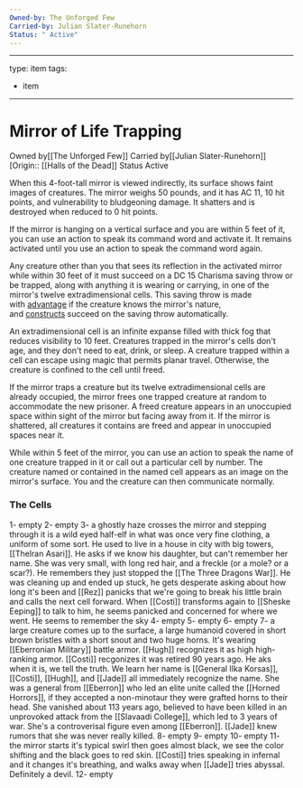 ```yaml
---
Owned-by: The Unforged Few
Carried-by: Julian Slater-Runehorn
Status: " Active"
---
```



---
type: item
tags:
- item
---

# Mirror of Life Trapping

<span class="dataview inline-field"><span class="inline-field-key">Owned by</span><span class="inline-field-value">[[The Unforged Few]]</span></span>
<span class="dataview inline-field"><span class="inline-field-key">Carried by</span><span class="inline-field-value">[[Julian Slater-Runehorn]]</span></span>
[Origin:: [[Halls of the Dead]]
<span class="dataview inline-field"><span class="inline-field-key">Status</span><span class="inline-field-value"> Active</span></span>

When this 4-foot-tall mirror is viewed indirectly, its surface shows faint images of creatures. The mirror weighs 50 pounds, and it has AC 11, 10 hit points, and vulnerability to bludgeoning damage. It shatters and is destroyed when reduced to 0 hit points.  
  
If the mirror is hanging on a vertical surface and you are within 5 feet of it, you can use an action to speak its command word and activate it. It remains activated until you use an action to speak the command word again.  
  
Any creature other than you that sees its reflection in the activated mirror while within 30 feet of it must succeed on a DC 15 Charisma saving throw or be trapped, along with anything it is wearing or carrying, in one of the mirror's twelve extradimensional cells. This saving throw is made with [advantage](https://roll20.net/compendium/dnd5e/Rules:Ability%20Scores?expansion=0#toc_2) if the creature knows the mirror's nature, and [constructs](https://roll20.net/compendium/dnd5e/CategoryIndex:Monsters?expansion=0#toc_3) succeed on the saving throw automatically.  
  
An extradimensional cell is an infinite expanse filled with thick fog that reduces visibility to 10 feet. Creatures trapped in the mirror's cells don't age, and they don't need to eat, drink, or sleep. A creature trapped within a cell can escape using magic that permits planar travel. Otherwise, the creature is confined to the cell until freed.  
  
If the mirror traps a creature but its twelve extradimensional cells are already occupied, the mirror frees one trapped creature at random to accommodate the new prisoner. A freed creature appears in an unoccupied space within sight of the mirror but facing away from it. If the mirror is shattered, all creatures it contains are freed and appear in unoccupied spaces near it.  
  
While within 5 feet of the mirror, you can use an action to speak the name of one creature trapped in it or call out a particular cell by number. The creature named or contained in the named cell appears as an image on the mirror's surface. You and the creature can then communicate normally.

### The Cells

1- empty
2- empty
3- a ghostly haze crosses the mirror and stepping through it is a wild eyed half-elf in what was once very fine clothing, a uniform of some sort. He used to live in a house in city with big towers, [[Thelran Asari]]. He asks if we know his daughter, but can't remember her name. She was very small, with long red hair, and a freckle (or a mole? or a scar?). He remembers they just stopped the [[The Three Dragons War]]. He was cleaning up and ended up stuck, he gets desperate asking about how long it's been and [[Rez]] panicks that we're going to break his little brain and calls the next cell forward. When [[Costi]] transforms again to [[Sheske Eeping]] to talk to him, he seems panicked and concerned for where we went. He seems to remember the sky
4- empty
5- empty
6- empty
7- a large creature comes up to the surface, a large humanoid covered in short brown bristles with a short snout and two huge horns. It's wearing [[Eberronian Military]] battle armor. [[Hugh]] recognizes it as high high-ranking armor. [[Costi]] recgonizes it was retired 90 years ago. He aks when it is, we tell the truth. We learn her name is [[General Ilka Korsas]], [[Costi]], [[Hugh]], and [[Jade]] all immediately recognize the name. She was a general from [[Eberron]] who led an elite unite called the [[Horned Horrors]], if they accepted a non-minotaur they were grafted horns to their head. She vanished about 113 years ago, believed to have been killed in an unprovoked attack from the [[Slavaadi College]], which led to 3 years of war. She's a controverisal figure even among [[Eberron]]. [[Jade]] knew rumors that she was never really killed. 
8- empty
9- empty
10- empty 
11- the mirror starts it's typical swirl then goes almost black, we see the color shifting and the black goes to red skin. [[Costi]] tries speaking in infernal and it changes it's breathing, and walks away when [[Jade]] tries abyssal. Definitely a devil.
12- empty